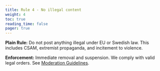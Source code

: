 ```yaml
---
title: Rule 4 - No illegal content
weight: 4
toc: true
reading_time: false
pager: true
---
```


**Plain Rule:** Do not post anything illegal under EU or Swedish law. This includes CSAM, extremist propaganda, and incitement to violence.

**Enforcement:** Immediate removal and suspension. We comply with valid legal orders. See [Moderation Guidelines](/docs/policies/moderation-guidelines/).

